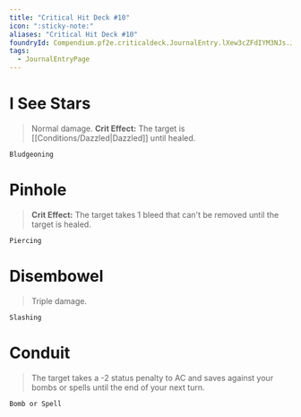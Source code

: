 ```yaml
---
title: "Critical Hit Deck #10"
icon: ":sticky-note:"
aliases: "Critical Hit Deck #10"
foundryId: Compendium.pf2e.criticaldeck.JournalEntry.lXew3cZFdIYM3NJs.JournalEntryPage.jON5ZXJSqO78xFNT
tags:
  - JournalEntryPage
---
```

# I See Stars

> Normal damage. **Crit Effect:** The target is [[Conditions/Dazzled|Dazzled]] until healed.

`Bludgeoning`

# Pinhole

> **Crit Effect:** The target takes 1 bleed that can't be removed until the target is healed.

`Piercing`

# Disembowel

> Triple damage.

`Slashing`

# Conduit

> The target takes a -2 status penalty to AC and saves against your bombs or spells until the end of your next turn.

`Bomb or Spell`